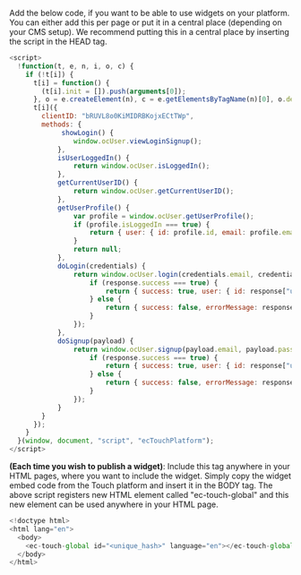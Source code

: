 Add the below code, if you want to be able to use widgets on your platform. You can either add this per page or put it in a central place (depending on your CMS setup).  We recommend putting this in a central place by inserting the script in the HEAD tag.

```javascript
<script>
  !function(t, e, n, i, o, c) {
    if (!t[i]) {
      t[i] = function() {
        (t[i].init = []).push(arguments[0]);
      }, o = e.createElement(n), c = e.getElementsByTagName(n)[0], o.defer = 1, o.async = 1, o.src = "https://widgets.touch.global/sdk/index.js", c.parentNode.insertBefore(o, c);
      t[i]({
        clientID: "bRUVL8o0KiMIDRBKojxECtTWp",
        methods: {
             showLogin() {
                window.ocUser.viewLoginSignup();
            },
            isUserLoggedIn() {
                return window.ocUser.isLoggedIn();
            },
            getCurrentUserID() {
                return window.ocUser.getCurrentUserID();
            },
            getUserProfile() {
                var profile = window.ocUser.getUserProfile();
                if (profile.isLoggedIn === true) {
                    return { user: { id: profile.id, email: profile.email } };
                }
                return null;
            },
            doLogin(credentials) {
                return window.ocUser.login(credentials.email, credentials.password).then((response) => {
                    if (response.success === true) {
                        return { success: true, user: { id: response["user-id"] } };
                    } else {
                        return { success: false, errorMessage: response.message };
                    }
                });
            },
            doSignup(payload) {
                return window.ocUser.signup(payload.email, payload.password).then((response) => {
                    if (response.success === true) {
                        return { success: true, user: { id: response["user-id"] } };
                    } else {
                        return { success: false, errorMessage: response.message };
                    }
                });
            }
        }
      });
    }
  }(window, document, "script", "ecTouchPlatform");
</script>
```

**(Each time you wish to publish a widget)**: Include this tag anywhere in your HTML pages, where you want to include the widget. Simply copy the widget embed code from the Touch platform and insert it in the BODY tag. The above script registers new HTML element called "ec-touch-global" and this new element can be used anywhere in your HTML page.

```javascript
<!doctype html>
<html lang="en">
  <body>
    <ec-touch-global id="<unique_hash>" language="en"></ec-touch-global>
  </body>
</html>
```
